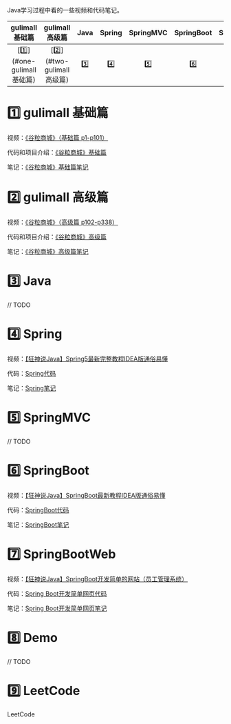 Java学习过程中看的一些视频和代码笔记。

| gulimall 基础篇 | gulimall 高级篇 | Java | Spring | SpringMVC | SpringBoot | SpringBootWeb | Demo | LeetCode |
| :---: | :----: | :---: | :----: | :----: | :----: | :----: | :----: | :----: |
| [:one:](#one-gulimall 基础篇) | [:two:](#two-gulimall 高级篇) | [:three:](#three-Java) |[:four:](#four-Spring)|[:five:](#five-SpringMVC) |[:six:](#six-SpringBoot)| [:seven:](#seven-SpringBootWeb) |[:eight:](#eight-Demo) |[:nine:](#nine-LeetCode) |



# :one: gulimall 基础篇
视频：[《谷粒商城》（基础篇 p1-p101）](https://www.bilibili.com/video/BV1np4y1C7Yf?from=search&seid=16203509345606998220)

代码和项目介绍：[《谷粒商城》基础篇](https://github.com/TanaStudy/Java-Study/tree/master/gulimall%E5%9F%BA%E7%A1%80%E7%AF%87)

笔记：[《谷粒商城》基础篇笔记](https://github.com/TanaStudy/Java-Study/blob/master/gulimall%E5%9F%BA%E7%A1%80%E7%AF%87/docs/%E8%B0%B7%E7%B2%92%E5%95%86%E5%9F%8E%E2%80%94%E5%88%86%E5%B8%83%E5%BC%8F%E5%9F%BA%E7%A1%80.md)

# :two: gulimall 高级篇
视频：[《谷粒商城》（高级篇 p102-p338）](https://www.bilibili.com/video/BV1np4y1C7Yf?from=search&seid=16203509345606998220)

代码和项目介绍：[《谷粒商城》高级篇](https://github.com/TanaStudy/Java-Study/tree/master/2.%20gulimall%E9%AB%98%E7%BA%A7%E7%AF%87)

笔记：[《谷粒商城》高级篇笔记](https://github.com/TanaStudy/Java-Study/blob/master/2.%20gulimall%E9%AB%98%E7%BA%A7%E7%AF%87/docs/%E8%B0%B7%E7%B2%92%E5%95%86%E5%9F%8E%E2%80%94%E5%88%86%E5%B8%83%E5%BC%8F%E9%AB%98%E7%BA%A7.md)

# :three: Java

// TODO


# :four: Spring

视频：[【狂神说Java】Spring5最新完整教程IDEA版通俗易懂](https://www.bilibili.com/video/BV1WE411d7Dv?from=search&seid=10874099015421652957&spm_id_from=333.337.0.0)

代码：[Spring代码](https://github.com/TanaStudy/Java-Study/tree/master/1-Spring)

笔记：[Spring笔记](https://github.com/TanaStudy/Java-Study/blob/master/1-Spring/README.md)

# :five: SpringMVC

// TODO

# :six: SpringBoot

视频：[【狂神说Java】SpringBoot最新教程IDEA版通俗易懂](https://www.bilibili.com/video/BV1PE411i7CV?from=search&seid=673203727658245324&spm_id_from=333.337.0.0)

代码：[SpringBoot代码](https://github.com/TanaStudy/Java-Study/tree/master/2-SpringBoot)

笔记：[SpringBoot笔记](https://github.com/TanaStudy/Java-Study/tree/master/2-SpringBoot/SpringBoot%E8%AF%BE%E5%A0%82%E7%AC%94%E8%AE%B0)

# :seven: SpringBootWeb

视频：[【狂神说Java】SpringBoot开发简单的网站（员工管理系统）](https://www.bilibili.com/video/BV19E411v7Ty?spm_id_from=333.999.0.0)

代码：[Spring Boot开发简单网页代码](https://github.com/TanaStudy/Java-Study/tree/master/3-SpringBootWeb)

笔记：[Spring Boot开发简单网页笔记](https://blog.csdn.net/weixin_43901865/article/details/116596476)

# :eight: Demo

// TODO

# :nine: LeetCode

LeetCode
